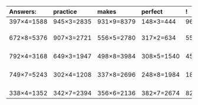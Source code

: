 | Answers: | practice | makes | perfect | ! |
| :--- | :--- | :--- | :--- | :--- |
| 397×4=1588 | 945×3=2835 | 931×9=8379 | 148×3=444 | 963×6=5778 | 
|   |   |   |   |   | 
|   |   |   |   |   | 
|   |   |   |   |   | 
| 672×8=5376 | 907×3=2721 | 556×5=2780 | 317×2=634 | 557×6=3342 | 
|   |   |   |   |   | 
|   |   |   |   |   | 
|   |   |   |   |   | 
|   |   |   |   |   | 
| 792×4=3168 | 649×3=1947 | 498×8=3984 | 308×5=1540 | 459×7=3213 | 
|   |   |   |   |   | 
|   |   |   |   |   | 
|   |   |   |   |   | 
|   |   |   |   |   | 
| 749×7=5243 | 302×4=1208 | 337×8=2696 | 248×8=1984 | 185×7=1295 | 
|   |   |   |   |   | 
|   |   |   |   |   | 
|   |   |   |   |   | 
|   |   |   |   |   | 
| 338×4=1352 | 342×7=2394 | 356×6=2136 | 382×7=2674 | 829×6=4974 | 

